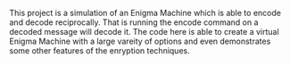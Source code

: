 This project is a simulation of an Enigma Machine which is able to encode and decode reciprocally. That is running the
encode command on a decoded message will decode it. The code here is able to create a virtual Enigma Machine with a large vareity of
options and even demonstrates some other features of the enryption techniques.
